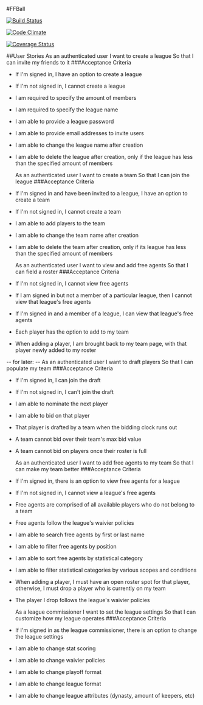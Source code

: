#FFBall

[![Build Status](https://travis-ci.org/tylyon/FFBall.svg)](https://travis-ci.org/tylyon/FFBall)

[![Code Climate](https://codeclimate.com/github/tylyon/FFBall/gpa.svg)](https://codeclimate.com/github/tylyon/FFBall)

[![Coverage Status](https://coveralls.io/repos/tylyon/FFBall/badge.svg)](https://coveralls.io/r/tylyon/FFBall)

##User Stories
  As an authenticated user
  I want to create a league
  So that I can invite my friends to it
###Acceptance Criteria
* If I'm signed in, I have an option to create a league
* If I'm not signed in, I cannot create a league
* I am required to specify the amount of members
* I am required to specify the league name
* I am able to provide a league password
* I am able to provide email addresses to invite users
* I am able to change the league name after creation
* I am able to delete the league after creation,
  only if the league has less than the specified amount of members

  As an authenticated user
  I want to create a team
  So that I can join the league
###Acceptance Criteria
* If I'm signed in and have been invited to a league, I have an option to create a team
* If I'm not signed in, I cannot create a team
* I am able to add players to the team
* I am able to change the team name after creation
* I am able to delete the team after creation,
  only if its league has less than the specified amount of members

  As an authenticated user
  I want to view and add free agents
  So that I can field a roster
###Acceptance Criteria
* If I'm not signed in, I cannot view free agents
* If I am signed in but not a member of a particular league,
  then I cannot view that league's free agents
* If I'm signed in and a member of a league, I can view that league's free agents
* Each player has the option to add to my team
* When adding a player, I am brought back to my team page,
  with that player newly added to my roster

-- for later: --
  As an authenticated user
  I want to draft players
  So that I can populate my team
###Acceptance Criteria
* If I'm signed in, I can join the draft
* If I'm not signed in, I can't join the draft
* I am able to nominate the next player
* I am able to bid on that player
* That player is drafted by a team when the bidding clock runs out
* A team cannot bid over their team's max bid value
* A team cannot bid on players once their roster is full

  As an authenticated user
  I want to add free agents to my team
  So that I can make my team better
###Acceptance Criteria
* If I'm signed in, there is an option to view free agents for a league
* If I'm not signed in, I cannot view a league's free agents
* Free agents are comprised of all available players who do not belong to a team
* Free agents follow the league's waivier policies
* I am able to search free agents by first or last name
* I am able to filter free agents by position
* I am able to sort free agents by statistical category
* I am able to filter statistical categories by various scopes and conditions
* When adding a player, I must have an open roster spot for that player,
  otherwise, I must drop a player who is currently on my team
* The player I drop follows the league's waivier policies

  As a league commissioner
  I want to set the league settings
  So that I can customize how my league operates
###Acceptance Criteria
* If I'm signed in as the league commissioner,
  there is an option to change the league settings
* I am able to change stat scoring
* I am able to change waivier policies
* I am able to change playoff format
* I am able to change league format
* I am able to change league attributes (dynasty, amount of keepers, etc)












